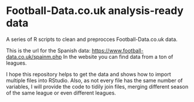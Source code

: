 # Football-Data.co.uk analysis-ready data
A series of R scripts to clean and preprocces Football-Data.co.uk data.

This is the url for the Spanish data: https://www.football-data.co.uk/spainm.php 
In the website you can find data from a ton of leagues.

I hope this repository helps to get the data and shows how to import multiple files into RStudio. Also, as not every file has the same number of variables, I will provide the code to tidily join files, merging different season of the same league or even different leagues.
